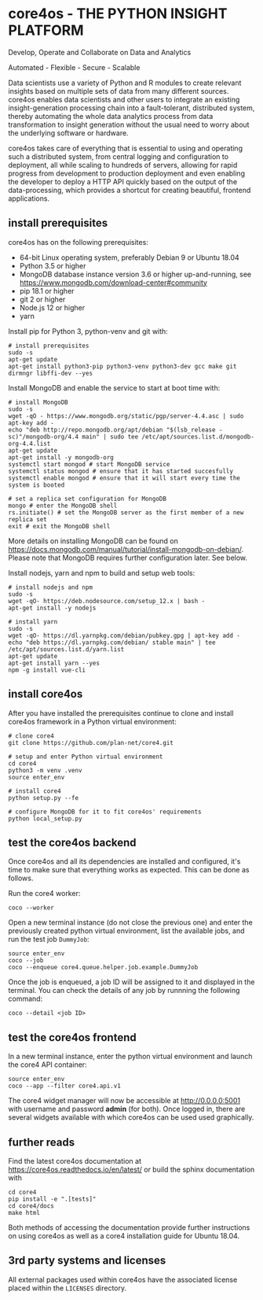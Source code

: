 core4os - THE PYTHON INSIGHT PLATFORM
=====================================

Develop, Operate and Collaborate on Data and Analytics

Automated - Flexible - Secure - Scalable

Data scientists use a variety of Python and R modules to create relevant
insights based on multiple sets of data from many different sources. core4os
enables data scientists and other users to integrate an existing
insight-generation processing chain into a fault-tolerant, distributed system,
thereby automating the whole data analytics process from data transformation to
insight generation without the usual need to worry about the underlying software
or hardware.

core4os takes care of everything that is essential to using and operating such a
distributed system, from central logging and configuration to deployment, all
while scaling to hundreds of servers, allowing for rapid progress from
development to production deployment and even enabling the developer to deploy a
HTTP API quickly based on the output of the data-processing, which provides a
shortcut for creating beautiful, frontend applications.


install prerequisites
---------------------
core4os has on the following prerequisites:

* 64-bit Linux operating system, preferably Debian 9 or Ubuntu 18.04
* Python 3.5 or higher
* MongoDB database instance version 3.6 or higher up-and-running,
  see https://www.mongodb.com/download-center#community
* pip 18.1 or higher
* git 2 or higher
* Node.js 12 or higher
* yarn


Install pip for Python 3, python-venv and git with:

    # install prerequisites
    sudo -s
    apt-get update
    apt-get install python3-pip python3-venv python3-dev gcc make git dirmngr libffi-dev --yes


Install MongoDB and enable the service to start at boot time with:

    # install MongoDB
    sudo -s
    wget -qO - https://www.mongodb.org/static/pgp/server-4.4.asc | sudo apt-key add -
    echo "deb http://repo.mongodb.org/apt/debian "$(lsb_release -sc)"/mongodb-org/4.4 main" | sudo tee /etc/apt/sources.list.d/mongodb-org-4.4.list
    apt-get update
    apt-get install -y mongodb-org
    systemctl start mongod # start MongoDB service
    systemctl status mongod # ensure that it has started succesfully
    systemctl enable mongod # ensure that it will start every time the system is booted

    # set a replica set configuration for MongoDB
    mongo # enter the MongoDB shell
    rs.initiate() # set the MongoDB server as the first member of a new replica set
    exit # exit the MongoDB shell

More details on installing MongoDB can be found on https://docs.mongodb.com/manual/tutorial/install-mongodb-on-debian/.   
Please note that MongoDB requires further configuration later. See below.

Install nodejs, yarn and npm to build and setup web tools:

    # install nodejs and npm
    sudo -s
    wget -qO- https://deb.nodesource.com/setup_12.x | bash -
    apt-get install -y nodejs
    
    # install yarn
    sudo -s
    wget -qO- https://dl.yarnpkg.com/debian/pubkey.gpg | apt-key add -
    echo "deb https://dl.yarnpkg.com/debian/ stable main" | tee /etc/apt/sources.list.d/yarn.list
    apt-get update
    apt-get install yarn --yes
    npm -g install vue-cli


install core4os
---------------
After you have installed the prerequisites continue to clone and install core4os
framework in a Python virtual environment:

    # clone core4
    git clone https://github.com/plan-net/core4.git

    # setup and enter Python virtual environment
    cd core4
    python3 -m venv .venv
    source enter_env

    # install core4
    python setup.py --fe

    # configure MongoDB for it to fit core4os' requirements
    python local_setup.py


test the core4os backend
-------------------------
Once core4os and all its dependencies are installed and configured, it's time to make sure that everything works as expected. This can be done as follows.

Run the core4 worker:

    coco --worker

Open a new terminal instance (do not close the previous one) and enter the previously created python virtual environment, list the available jobs, and run the test job `DummyJob`:

    source enter_env
    coco --job
    coco --enqueue core4.queue.helper.job.example.DummyJob

Once the job is enqueued, a job ID will be assigned to it and displayed in the terminal. You can check the details of any job by runnning the following command:

    coco --detail <job ID>


test the core4os frontend
-------------------------
In a new terminal instance, enter the python virtual environment and launch the core4 API container:

    source enter_env
    coco --app --filter core4.api.v1

The core4 widget manager will now be accessible at http://0.0.0.0:5001 with username and password **admin** (for both). Once logged in, there are several widgets available with which core4os can be used used graphically.


further reads
-------------
Find the latest core4os documentation at https://core4os.readthedocs.io/en/latest/
or build the sphinx documentation with

    cd core4
    pip install -e ".[tests]"
    cd core4/docs
    make html

Both methods of accessing the documentation provide further instructions on using core4os as well as a core4 installation guide for Ubuntu 18.04.


3rd party systems and licenses
------------------------------
All external packages used within core4os have the associated license placed
within the ``LICENSES`` directory.
